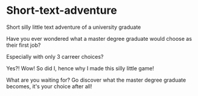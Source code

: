 # Short-text-adventure
Short silly little text adventure of a university graduate

Have you ever wondered what a master degree graduate would choose as their first job?

Especially with only 3 carreer choices?

Yes?! Wow! So did I, hence why I made this silly little game!

What are you waiting for? Go discover what the master degree graduate becomes, it's your choice after all!